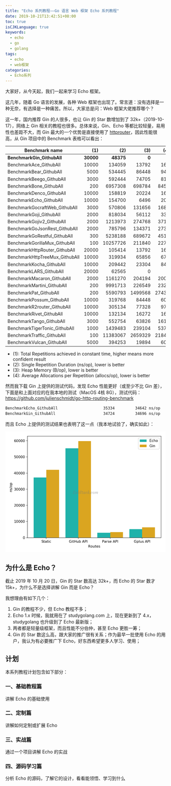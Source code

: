 ```yaml
---
title: "Echo 系列教程——Go 语言 Web 框架 Echo 系列教程"
date: 2019-10-21T13:42:51+08:00
toc: true
isCJKLanguage: true
keywords:
  - echo
  - go
  - golang
tags: 
  - echo
  - web框架
categories:
  - Echo系列
---
```


大家好，从今天起，我们一起来学习 Echo 框架。

这几年，随着 Go 语言的发展，各种 Web 框架也出现了。常言道：没有选择是一种无奈，有选择是一种痛苦。所以，大家总是问：Web 框架大佬推荐哪个？

这一年，国内推荐 Gin 的人很多，也让 Gin 的 Star 数增加到了 32k+（2019-10-17），网络上 Gin 相关的教程也很多。总体来说，Gin、Echo 等都比较轻量，易用性也差距不大，而 Gin 最大的一个优势是直接使用了 [httprouter](https://github.com/julienschmidt/httprouter)，因此性能很高，从 Gin 项目中的 Benchmark 表格可以看出：

Benchmark name                              | (1)        | (2)         | (3) 		    | (4)
--------------------------------------------|-----------:|------------:|-----------:|---------:
**BenchmarkGin_GithubAll**                  | **30000**  |  **48375**  |     **0**  |   **0**
BenchmarkAce_GithubAll                      |   10000    |   134059    |   13792    |   167
BenchmarkBear_GithubAll                     |    5000    |   534445    |   86448    |   943
BenchmarkBeego_GithubAll                    |    3000    |   592444    |   74705    |   812
BenchmarkBone_GithubAll                     |     200    |  6957308    |  698784    |  8453
BenchmarkDenco_GithubAll                    |   10000    |   158819    |   20224    |   167
BenchmarkEcho_GithubAll                     |   10000    |   154700    |    6496    |   203
BenchmarkGocraftWeb_GithubAll               |    3000    |   570806    |  131656    |  1686
BenchmarkGoji_GithubAll                     |    2000    |   818034    |   56112    |   334
BenchmarkGojiv2_GithubAll                   |    2000    |  1213973    |  274768    |  3712
BenchmarkGoJsonRest_GithubAll               |    2000    |   785796    |  134371    |  2737
BenchmarkGoRestful_GithubAll                |     300    |  5238188    |  689672    |  4519
BenchmarkGorillaMux_GithubAll               |     100    | 10257726    |  211840    |  2272
BenchmarkHttpRouter_GithubAll               |   20000    |   105414    |   13792    |   167
BenchmarkHttpTreeMux_GithubAll              |   10000    |   319934    |   65856    |   671
BenchmarkKocha_GithubAll                    |   10000    |   209442    |   23304    |   843
BenchmarkLARS_GithubAll                     |   20000    |    62565    |       0    |     0
BenchmarkMacaron_GithubAll                  |    2000    |  1161270    |  204194    |  2000
BenchmarkMartini_GithubAll                  |     200    |  9991713    |  226549    |  2325
BenchmarkPat_GithubAll                      |     200    |  5590793    | 1499568    | 27435
BenchmarkPossum_GithubAll                   |   10000    |   319768    |   84448    |   609
BenchmarkR2router_GithubAll                 |   10000    |   305134    |   77328    |   979
BenchmarkRivet_GithubAll                    |   10000    |   132134    |   16272    |   167
BenchmarkTango_GithubAll                    |    3000    |   552754    |   63826    |  1618
BenchmarkTigerTonic_GithubAll               |    1000    |  1439483    |  239104    |  5374
BenchmarkTraffic_GithubAll                  |     100    | 11383067    | 2659329    | 21848
BenchmarkVulcan_GithubAll                   |    5000    |   394253    |   19894    |   609

- (1): Total Repetitions achieved in constant time, higher means more confident result
- (2): Single Repetition Duration (ns/op), lower is better
- (3): Heap Memory (B/op), lower is better
- (4): Average Allocations per Repetition (allocs/op), lower is better

然而我下载 Gin 上提供的测试代码，发现 Echo 性能更好（或至少不比 Gin 差），下面是和上面对应的在我本地的测试（MacOS 4核 8G），测试代码：<https://github.com/julienschmidt/go-http-routing-benchmark>

```bash
BenchmarkEcho_GithubAll               	   35334	     34642 ns/op	       0 B/op	       0 allocs/op
BenchmarkGin_GithubAll                	   34724	     34696 ns/op	       0 B/op	       0 allocs/op
```

而且 Echo 上提供的测试结果也表明了这一点（我本地试验了，确实如此）：

![](imgs/benchmarks.png)

## 为什么是 Echo？

截止 2019 年 10 月 20 日，Gin 的 Star 数高达 32k+，而 Echo 的 Star 数才 15k+，为什么不是选择讲解 Gin 而是 Echo？

我想理由有如下几个：

1. Gin 的教程不少，但 Echo 教程不多；
2. Echo 1.x 时候，我就用在了 studygolang.com 上，现在更新到了 4.x，studygolang 也升级到了 Echo 最新版；
3. 两者都是轻量级框架，而且性能不分伯仲，甚至 Echo 更胜一筹；
4. Gin 的 Star 数这么高，跟大家的推广很有关系；作为最早一批使用 Echo 的用户，我认为有必要推广下 Echo，好东西希望更多人学习、使用；

## 计划

本系列教程计划包含如下部分：

### 一、基础教程篇

讲解 Echo 的基础使用

### 二、定制篇

讲解如何定制或扩展 Echo

### 三、实战篇

通过一个项目讲解 Echo 的实战

### 四、源码学习篇

分析 Echo 的源码，了解它的设计，看看能领悟、学习到什么
